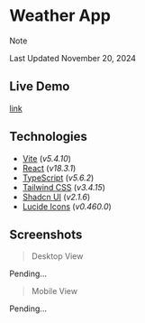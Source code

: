 # Weather App

> [!NOTE]
> Last Updated November 20, 2024

## Live Demo
[link]()

## Technologies
- [Vite](https://vite.dev/) (*v5.4.10*)
- [React](https://react.dev/) (*v18.3.1*)
- [TypeScript](https://www.typescriptlang.org) (*v5.6.2*)
- [Tailwind CSS](https://tailwindcss.com/) (*v3.4.15*)
- [Shadcn UI](https://ui.shadcn.com/) (*v2.1.6*)
- [Lucide Icons](https://lucide.dev/) (*v0.460.0*)

## Screenshots
> Desktop View

Pending...

> Mobile View

Pending...


